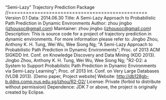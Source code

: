 “Semi-Lazy” Trajectory Prediction Package
//================================================
Version 0.1
Data: 2014.06.30
Title: A Semi-Lazy Approach to Probabilistic Path Prediction in Dynamic Environments
Author: zhou jingbo (jzhousoc@gmail.com)
Maintainer: zhou jingbo (jzhousoc@gmail.com)
Description: This is source code for a project of trajectory prediction in dynamic environments. For more information please refer to: 
 Jingbo Zhou, Anthony K. H. Tung, Wei Wu, Wee Siong Ng; "A Semi-Lazy Approach to Probabilistic Path Prediction in Dynamic Environments"; Proc. of 2013 ACM SIGKDD Int. Conf. on Knowledge Discovery and Data Mining (KDD 2013).
Jingbo Zhou, Anthony K. H. Tung, Wei Wu, Wee Siong Ng; "R2-D2: a System to Support Probabilistic Path Prediction in Dynamic Environments via Semi-Lazy Learning"; Proc. of 2013 Int. Conf. on Very Large Databases (VLDB 2013). [Demo paper, Project website]
Website: http://db128gb-b.ddns.comp.nus.edu.sg/jzhou/R2-D2/
License: Private (forbid to distribute without permission)
Dependence: JDK 7 or above, the project is originally created by Eclipse.
